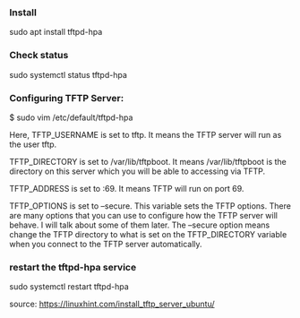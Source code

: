 ### Install
sudo apt install tftpd-hpa

### Check status 
sudo systemctl status tftpd-hpa

### Configuring TFTP Server:
$ sudo vim /etc/default/tftpd-hpa

Here, TFTP_USERNAME is set to tftp. It means the TFTP server will run as the user tftp.

TFTP_DIRECTORY is set to /var/lib/tftpboot. It means /var/lib/tftpboot is the directory on this server which you will be able to accessing via TFTP.

TFTP_ADDRESS is set to :69. It means TFTP will run on port 69.

TFTP_OPTIONS is set to –secure. This variable sets the TFTP options. There are many options that you can use to configure how the TFTP server will behave. I will talk about some of them later. The –secure option means change the TFTP directory to what is set on the TFTP_DIRECTORY variable when you connect to the TFTP server automatically. 

### restart the tftpd-hpa service
sudo systemctl restart tftpd-hpa

source:
https://linuxhint.com/install_tftp_server_ubuntu/
